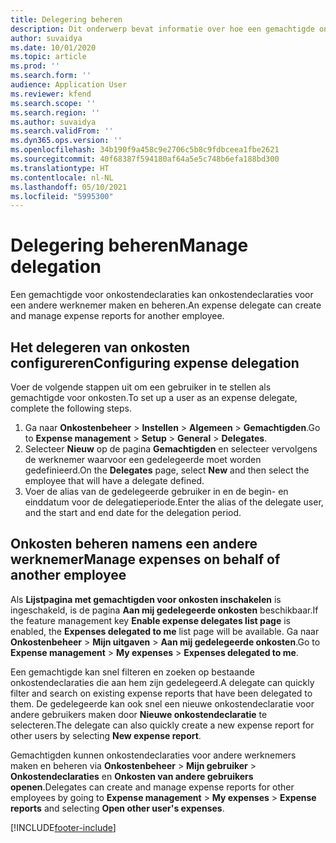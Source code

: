 ```yaml
---
title: Delegering beheren
description: Dit onderwerp bevat informatie over hoe een gemachtigde onkostendeclaraties voor een andere werknemer kan maken en beheren.
author: suvaidya
ms.date: 10/01/2020
ms.topic: article
ms.prod: ''
ms.search.form: ''
audience: Application User
ms.reviewer: kfend
ms.search.scope: ''
ms.search.region: ''
ms.author: suvaidya
ms.search.validFrom: ''
ms.dyn365.ops.version: ''
ms.openlocfilehash: 34b190f9a458c9e2706c5b8c9fdbceea1fbe2621
ms.sourcegitcommit: 40f68387f594180af64a5e5c748b6efa188bd300
ms.translationtype: HT
ms.contentlocale: nl-NL
ms.lasthandoff: 05/10/2021
ms.locfileid: "5995300"
---
```

# <a name="manage-delegation"></a><span data-ttu-id="6f7e1-103">Delegering beheren</span><span class="sxs-lookup"><span data-stu-id="6f7e1-103">Manage delegation</span></span>
<span data-ttu-id="6f7e1-104">Een gemachtigde voor onkostendeclaraties kan onkostendeclaraties voor een andere werknemer maken en beheren.</span><span class="sxs-lookup"><span data-stu-id="6f7e1-104">An expense delegate can create and manage expense reports for another employee.</span></span>

## <a name="configuring-expense-delegation"></a><span data-ttu-id="6f7e1-105">Het delegeren van onkosten configureren</span><span class="sxs-lookup"><span data-stu-id="6f7e1-105">Configuring expense delegation</span></span>

<span data-ttu-id="6f7e1-106">Voer de volgende stappen uit om een gebruiker in te stellen als gemachtigde voor onkosten.</span><span class="sxs-lookup"><span data-stu-id="6f7e1-106">To set up a user as an expense delegate, complete the following steps.</span></span> 
1. <span data-ttu-id="6f7e1-107">Ga naar **Onkostenbeheer** > **Instellen** > **Algemeen** > **Gemachtigden**.</span><span class="sxs-lookup"><span data-stu-id="6f7e1-107">Go to **Expense management** > **Setup** > **General** > **Delegates**.</span></span> 
2. <span data-ttu-id="6f7e1-108">Selecteer **Nieuw** op de pagina **Gemachtigden** en selecteer vervolgens de werknemer waarvoor een gedelegeerde moet worden gedefinieerd.</span><span class="sxs-lookup"><span data-stu-id="6f7e1-108">On the **Delegates** page, select **New** and then select the employee that will have a delegate defined.</span></span> 
3. <span data-ttu-id="6f7e1-109">Voer de alias van de gedelegeerde gebruiker in en de begin- en einddatum voor de delegatieperiode.</span><span class="sxs-lookup"><span data-stu-id="6f7e1-109">Enter the alias of the delegate user, and the start and end date for the delegation period.</span></span>

## <a name="manage-expenses-on-behalf-of-another-employee"></a><span data-ttu-id="6f7e1-110">Onkosten beheren namens een andere werknemer</span><span class="sxs-lookup"><span data-stu-id="6f7e1-110">Manage expenses on behalf of another employee</span></span>

<span data-ttu-id="6f7e1-111">Als **Lijstpagina met gemachtigden voor onkosten inschakelen** is ingeschakeld, is de pagina **Aan mij gedelegeerde onkosten** beschikbaar.</span><span class="sxs-lookup"><span data-stu-id="6f7e1-111">If the feature management key **Enable expense delegates list page** is enabled, the **Expenses delegated to me** list page will be available.</span></span> <span data-ttu-id="6f7e1-112">Ga naar **Onkostenbeheer** > **Mijn uitgaven** > **Aan mij gedelegeerde onkosten**.</span><span class="sxs-lookup"><span data-stu-id="6f7e1-112">Go to **Expense management** > **My expenses** > **Expenses delegated to me**.</span></span>

<span data-ttu-id="6f7e1-113">Een gemachtigde kan snel filteren en zoeken op bestaande onkostendeclaraties die aan hem zijn gedelegeerd.</span><span class="sxs-lookup"><span data-stu-id="6f7e1-113">A delegate can quickly filter and search on existing expense reports that have been delegated to them.</span></span> <span data-ttu-id="6f7e1-114">De gedelegeerde kan ook snel een nieuwe onkostendeclaratie voor andere gebruikers maken door **Nieuwe onkostendeclaratie** te selecteren.</span><span class="sxs-lookup"><span data-stu-id="6f7e1-114">The delegate can also quickly create a new expense report for other users by selecting **New expense report**.</span></span>

<span data-ttu-id="6f7e1-115">Gemachtigden kunnen onkostendeclaraties voor andere werknemers maken en beheren via **Onkostenbeheer** > **Mijn gebruiker** > **Onkostendeclaraties** en **Onkosten van andere gebruikers openen**.</span><span class="sxs-lookup"><span data-stu-id="6f7e1-115">Delegates can create and manage expense reports for other employees by going to **Expense management** > **My expenses** > **Expense reports** and selecting **Open other user's expenses**.</span></span>


[!INCLUDE[footer-include](../includes/footer-banner.md)]
